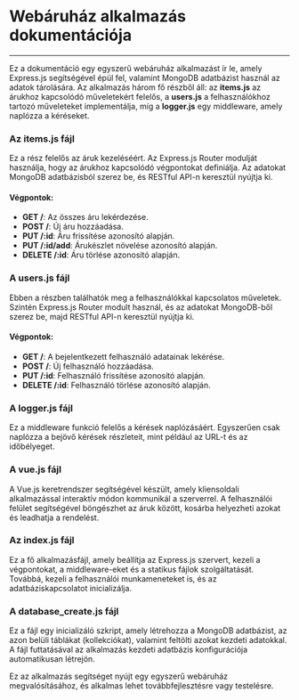 # Webáruház alkalmazás dokumentációja
-----------------------------------

Ez a dokumentáció egy egyszerű webáruház alkalmazást ír le, amely Express.js segítségével épül fel, valamint MongoDB adatbázist használ az adatok tárolására. Az alkalmazás három fő részből áll: az **items.js** az árukhoz kapcsolódó műveletekért felelős, a **users.js** a felhasználókhoz tartozó műveleteket implementálja, míg a **logger.js** egy middleware, amely naplózza a kéréseket.

### Az **items.js** fájl

Ez a rész felelős az áruk kezeléséért. Az Express.js Router modulját használja, hogy az árukhoz kapcsolódó végpontokat definiálja. Az adatokat MongoDB adatbázisból szerez be, és RESTful API-n keresztül nyújtja ki.

#### Végpontok:

*   **GET /**: Az összes áru lekérdezése.
*   **POST /**: Új áru hozzáadása.
*   **PUT /:id**: Áru frissítése azonosító alapján.
*   **PUT /:id/add**: Árukészlet növelése azonosító alapján.
*   **DELETE /:id**: Áru törlése azonosító alapján.

### A **users.js** fájl

Ebben a részben találhatók meg a felhasználókkal kapcsolatos műveletek. Szintén Express.js Router modult használ, és az adatokat MongoDB-ből szerez be, majd RESTful API-n keresztül nyújtja ki.

#### Végpontok:

*   **GET /**: A bejelentkezett felhasználó adatainak lekérése.
*   **POST /**: Új felhasználó hozzáadása.
*   **PUT /:id**: Felhasználó frissítése azonosító alapján.
*   **DELETE /:id**: Felhasználó törlése azonosító alapján.

### A **logger.js** fájl

Ez a middleware funkció felelős a kérések naplózásáért. Egyszerűen csak naplózza a bejövő kérések részleteit, mint például az URL-t és az időbélyeget.

### A **vue.js** fájl

A Vue.js keretrendszer segítségével készült, amely kliensoldali alkalmazással interaktív módon kommunikál a szerverrel. A felhasználói felület segítségével böngészhet az áruk között, kosárba helyezheti azokat és leadhatja a rendelést.

### Az **index.js** fájl

Ez a fő alkalmazásfájl, amely beállítja az Express.js szervert, kezeli a végpontokat, a middleware-eket és a statikus fájlok szolgáltatását. Továbbá, kezeli a felhasználói munkameneteket is, és az adatbáziskapcsolatot inicializálja.

### A **database\_create.js** fájl

Ez a fájl egy inicializáló szkript, amely létrehozza a MongoDB adatbázist, az azon belüli táblákat (kollekciókat), valamint feltölti azokat kezdeti adatokkal. A fájl futtatásával az alkalmazás kezdeti adatbázis konfigurációja automatikusan létrejön.

Ez az alkalmazás segítséget nyújt egy egyszerű webáruház megvalósításához, és alkalmas lehet továbbfejlesztésre vagy testelésre.
